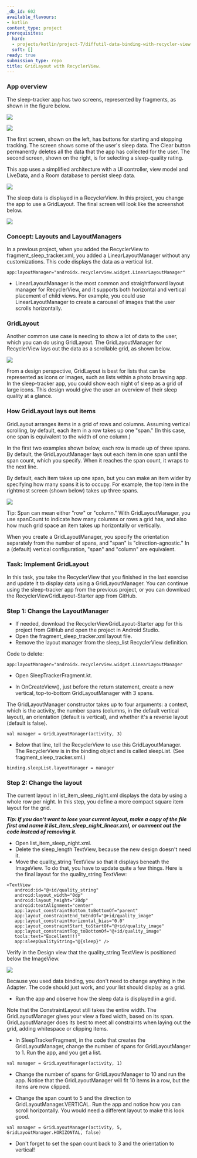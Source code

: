 ```yaml
---
_db_id: 602
available_flavours:
- kotlin
content_type: project
prerequisites:
  hard:
  - projects/kotlin/project-7/diffutil-data-binding-with-recycler-view
  soft: []
ready: true
submission_type: repo
title: GridLayout with RecyclerView.
---
```


### App overview

The sleep-tracker app has two screens, represented by fragments, as shown in the figure below.


![](76d78f63f88c3c86.png)

![](43590f0a4c00e138.png)


The first screen, shown on the left, has buttons for starting and stopping tracking. The screen shows some of the user's sleep data. The Clear button permanently deletes all the data that the app has collected for the user. The second screen, shown on the right, is for selecting a sleep-quality rating.

This app uses a simplified architecture with a UI controller, view model and LiveData, and a Room database to persist sleep data.

![](49f975f1e5fe689.png)

The sleep data is displayed in a RecyclerView. In this project, you change the app to use a GridLayout. The final screen will look like the screenshot below.

![](b0abde98c5f99bf6.png)

### Concept: Layouts and LayoutManagers

In a previous project, when you added the RecyclerView to fragment_sleep_tracker.xml, you added a LinearLayoutManager without any customizations. This code displays the data as a vertical list.

```
app:layoutManager="androidx.recyclerview.widget.LinearLayoutManager"
```

- LinearLayoutManager is the most common and straightforward layout manager for RecyclerView, and it supports both horizontal and vertical placement of child views. For example, you could use LinearLayoutManager to create a carousel of images that the user scrolls horizontally.

### GridLayout

Another common use case is needing to show a lot of data to the user, which you can do using GridLayout. The GridLayoutManager for RecyclerView lays out the data as a scrollable grid, as shown below.

![](fcf0fc4b78f8650.png)

From a design perspective, GridLayout is best for lists that can be represented as icons or images, such as lists within a photo browsing app. In the sleep-tracker app, you could show each night of sleep as a grid of large icons. This design would give the user an overview of their sleep quality at a glance.

### How GridLayout lays out items

GridLayout arranges items in a grid of rows and columns. Assuming vertical scrolling, by default, each item in a row takes up one "span." (In this case, one span is equivalent to the width of one column.)

In the first two examples shown below, each row is made up of three spans. By default, the GridLayoutManager lays out each item in one span until the span count, which you specify. When it reaches the span count, it wraps to the next line.

By default, each item takes up one span, but you can make an item wider by specifying how many spans it is to occupy. For example, the top item in the rightmost screen (shown below) takes up three spans.


![](f51951e6ce5d8737.png)


Tip: Span can mean either "row" or "column." With GridLayoutManager, you use spanCount to indicate how many columns or rows a grid has, and also how much grid space an item takes up horizontally or vertically.

When you create a GridLayoutManager, you specify the orientation separately from the number of spans, and "span" is "direction-agnostic." In a (default) vertical configuration, "span" and "column" are equivalent.

### Task: Implement GridLayout

In this task, you take the RecyclerView that you finished in the last exercise and update it to display data using a GridLayoutManager. You can continue using the sleep-tracker app from the previous project, or you can download the RecyclerViewGridLayout-Starter app from GitHub.

### Step 1: Change the LayoutManager
- If needed, download the RecyclerViewGridLayout-Starter app for this project from GitHub and open the project in Android Studio.
- Open the fragment_sleep_tracker.xml layout file.
- Remove the layout manager from the sleep_list RecyclerView definition.

Code to delete:

```
app:layoutManager="androidx.recyclerview.widget.LinearLayoutManager
```

- Open SleepTrackerFragment.kt.

- In OnCreateView(), just before the return statement, create a new vertical, top-to-bottom GridLayoutManager with 3 spans.

The GridLayoutManager constructor takes up to four arguments: a context, which is the activity, the number spans (columns, in the default vertical layout), an orientation (default is vertical), and whether it's a reverse layout (default is false).

```
val manager = GridLayoutManager(activity, 3)
```

- Below that line, tell the RecyclerView to use this GridLayoutManager. The RecyclerView is in the binding object and is called sleepList. (See fragment_sleep_tracker.xml.)

```
binding.sleepList.layoutManager = manager
```

### Step 2: Change the layout

The current layout in list_item_sleep_night.xml displays the data by using a whole row per night. In this step, you define a more compact square item layout for the grid.

***Tip: If you don't want to lose your current layout, make a copy of the file first and name it list_item_sleep_night_linear.xml, or comment out the code instead of removing it.***

- Open list_item_sleep_night.xml.
- Delete the sleep_length TextView, because the new design doesn't need it.
- Move the quality_string TextView so that it displays beneath the ImageView. To do that, you have to update quite a few things. Here is the final layout for the quality_string TextView:

```
<TextView
   android:id="@+id/quality_string"
   android:layout_width="0dp"
   android:layout_height="20dp"
   android:textAlignment="center"
   app:layout_constraintBottom_toBottomOf="parent"
   app:layout_constraintEnd_toEndOf="@+id/quality_image"
   app:layout_constraintHorizontal_bias="0.0"
   app:layout_constraintStart_toStartOf="@+id/quality_image"
   app:layout_constraintTop_toBottomOf="@+id/quality_image"
   tools:text="Excellent!!!"
   app:sleepQualityString="@{sleep}" />
```

Verify in the Design view that the quality_string TextView is positioned below the ImageView.

![](969906bdadeaa2dd.png)

Because you used data binding, you don't need to change anything in the Adapter. The code should just work, and your list should display as a grid.

- Run the app and observe how the sleep data is displayed in a grid.

Note that the ConstraintLayout still takes the entire width. The GridLayoutManager gives your view a fixed width, based on its span. GridLayoutManager does its best to meet all constraints when laying out the grid, adding whitespace or clipping items.

- In SleepTrackerFragment, in the code that creates the GridLayoutManager, change the number of spans for GridLayoutManger to 1. Run the app, and you get a list.

```
val manager = GridLayoutManager(activity, 1)
```

- Change the number of spans for GridLayoutManager to 10 and run the app. Notice that the GridLayoutManager will fit 10 items in a row, but the items are now clipped.

- Change the span count to 5 and the direction to GridLayoutManager.VERTICAL. Run the app and notice how you can scroll horizontally. You would need a different layout to make this look good.

```
val manager = GridLayoutManager(activity, 5, GridLayoutManager.HORIZONTAL, false)
```

- Don't forget to set the span count back to 3 and the orientation to vertical!
